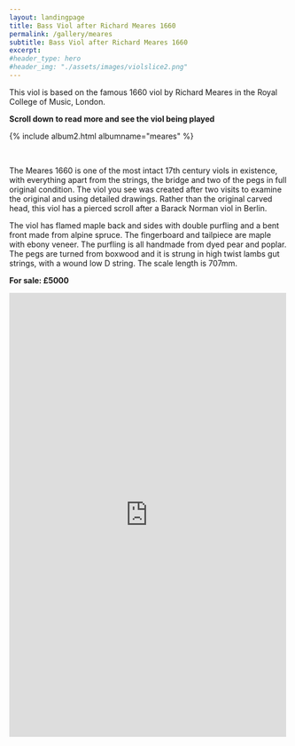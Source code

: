 ```yaml
---
layout: landingpage
title: Bass Viol after Richard Meares 1660
permalink: /gallery/meares
subtitle: Bass Viol after Richard Meares 1660
excerpt: 
#header_type: hero
#header_img: "./assets/images/violslice2.png"
---
```


This viol is based on the famous 1660 viol by Richard Meares in the Royal College of Music, London. 

**Scroll down to read more and see the viol being played**

{% include album2.html albumname="meares" %}

<br/>

The Meares 1660 is one of the most intact 17th century viols in existence, with everything apart from the strings, the bridge and two of the pegs in full original condition. The viol you see was created after two visits to examine the original and using detailed drawings. Rather than the original carved head, this viol has a pierced scroll after a Barack Norman viol in Berlin. 

The viol has flamed maple back and sides with double purfling and a bent front made from alpine spruce. The fingerboard and tailpiece are maple with ebony veneer. The purfling is all handmade from dyed pear and poplar. The pegs are turned from boxwood and it is strung in high twist lambs gut strings, with a wound low D string. The scale length is 707mm.

**For sale: £5000**
<br/>

<iframe width="500" height="800" src="https://www.youtube.com/embed/AxsdMzfDBT0" frameborder="0" allow="autoplay; encrypted-media" allowfullscreen></iframe>




